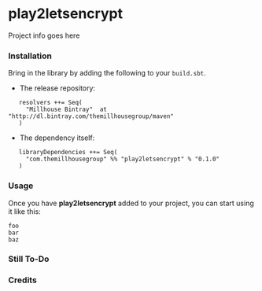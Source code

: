 play2letsencrypt
============================

Project info goes here


### Installation

Bring in the library by adding the following to your ```build.sbt```. 

  - The release repository: 

```
   resolvers ++= Seq(
     "Millhouse Bintray"  at "http://dl.bintray.com/themillhousegroup/maven"
   )
```
  - The dependency itself: 

```
   libraryDependencies ++= Seq(
     "com.themillhousegroup" %% "play2letsencrypt" % "0.1.0"
   )

```

### Usage

Once you have __play2letsencrypt__ added to your project, you can start using it like this:

```
foo
bar
baz 
```


### Still To-Do

### Credits


